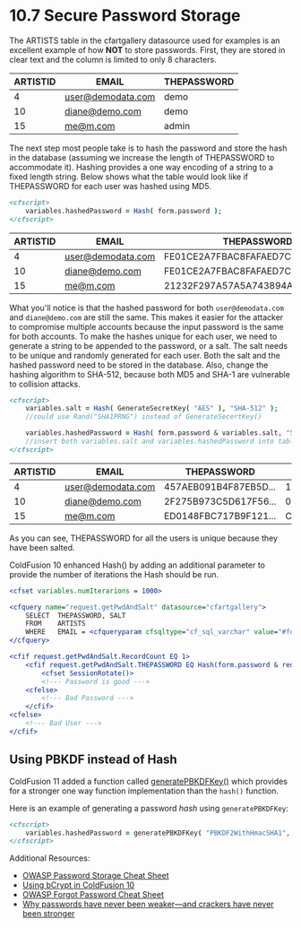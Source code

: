 # 10.7 Secure Password Storage

The ARTISTS table in the cfartgallery datasource used for examples is an
excellent example of how **NOT** to store passwords. First, they are
stored in clear text and the column is limited to only 8 characters.

| ARTISTID   | EMAIL               | THEPASSWORD
| ---------- | ------------------- | -------------
|  4         | user@demodata.com   | demo
|  10        | diane@demo.com      | demo
|  15        | me@m.com            | admin

The next step most people take is to hash the password and store the
hash in the database (assuming we increase the length of THEPASSWORD to
accommodate it). Hashing provides a one way encoding of a string to a
fixed length string. Below shows what the table would look like if
THEPASSWORD for each user was hashed using MD5.

```cfml
<cfscript>
    variables.hashedPassword = Hash( form.password );
</cfscript>
```

| ARTISTID  | EMAIL             |  THEPASSWORD
| --------- | ----------------- | ----------------------------------
|  4        |  user@demodata.com|   FE01CE2A7FBAC8FAFAED7C982A04E229
|  10       |  diane@demo.com    |  FE01CE2A7FBAC8FAFAED7C982A04E229
|  15       |  me@m.com          |  21232F297A57A5A743894A0E4A801FC3

What you'll notice is that the hashed password for both
`user@demodata.com` and `diane@demo.com` are still the same. This makes it
easier for the attacker to compromise multiple accounts because the
input password is the same for both accounts. To make the hashes unique
for each user, we need to generate a string to be appended to the
password, or a salt. The salt needs to be unique and randomly generated
for each user. Both the salt and the hashed password need to be stored
in the database. Also, change the hashing algorithm to SHA-512, because
both MD5 and SHA-1 are vulnerable to collision attacks.

```cfml
<cfscript>
    variables.salt = Hash( GenerateSecretKey( "AES" ), "SHA-512" );
    //could use Rand("SHA1PRNG") instead of GenerateSecertKey()

    variables.hashedPassword = Hash( form.password & variables.salt, "SHA-512" );
    //insert both variables.salt and variables.hashedPassword into table
</cfscript>
```

| ARTISTID  | EMAIL             |  THEPASSWORD         |   THESALT
| --------- | ----------------- | -------------------- | ----------------------
|  4        |  user@demodata.com|   457AEB091B4F87EB5D... |     1BF869C286A1D2A4B0...
|  10       |  diane@demo.com   |   2F275B973C5D617F56... |     0EDCEE1F72ABD928B1
|  15       |  me@m.com         |   ED0148FBC717B9F121... |   C8FE4F050FFE75F6FA

As you can see, THEPASSWORD for all the users is unique because they
have been salted.

ColdFusion 10 enhanced Hash() by adding an additional parameter to
provide the number of iterations the Hash should be run.

```cfml
<cfset variables.numIterarions = 1000>

<cfquery name="request.getPwdAndSalt" datasource="cfartgallery">
    SELECT  THEPASSWORD, SALT
    FROM    ARTISTS
    WHERE   EMAIL = <cfqueryparam cfsqltype="cf_sql_varchar" value="#form.user#" maxlength="50">
</cfquery>

<cfif request.getPwdAndSalt.RecordCount EQ 1>
    <cfif request.getPwdAndSalt.THEPASSWORD EQ Hash(form.password & request.getPwdAndSalt.SALT, "SHA-512", "utf-8", variables.numIterarions)>
        <cfset SessionRotate()>
        <!--- Password is good --->
    <cfelse>
        <!--- Bad Password --->
    </cfif>
<cfelse>
    <!--- Bad User --->
</cfif>
```

## Using PBKDF instead of Hash

ColdFusion 11 added a function called [generatePBKDFKey()](https://helpx.adobe.com/coldfusion/cfml-reference/coldfusion-functions/functions-e-g/generatepbkdfkey.html) which provides for a stronger one way function implementation than the `hash()` function.

Here is an example of generating a password _hash_ using `generatePBKDFKey`:

```cfml
<cfscript>
    variables.hashedPassword = generatePBKDFKey( "PBKDF2WithHmacSHA1", form.password, variables.salt, 10000, 128 );
</cfscript>
```

Additional Resources:

- [OWASP Password Storage Cheat Sheet](OWASP%20Password%20Storage%20Cheat%20Sheet)
- [Using bCrypt in ColdFusion 10](http://www.aliaspooryorik.com/blog/index.cfm/e/posts.details/post/using-bcrypt-in-coldfusion-10-370)
- [OWASP Forgot Password Cheat Sheet](https://www.owasp.org/index.php/Forgot_Password_Cheat_Sheet)
- [Why passwords have never been weaker—and crackers have never been stronger](http://arstechnica.com/security/2012/08/passwords-under-assault/)
